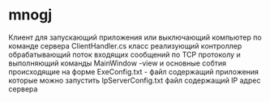 # mnogj
Клиент для  запускающий приложения или выключающий компьютер по команде  сервера 
 ClientHandler.cs класс реализующий  контроллер обрабатывающий поток входящих сообщений по TCP протоколу и выполняющий команды
MainWindow -view и основные собтия происходящие на форме
ExeConfig.txt - файл содержащий приложения которые можно запустить 
IpServerConfig.txt файл содержащий IP адрес сервера

